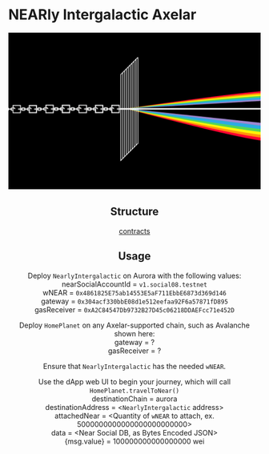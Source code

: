 # NEARly Intergalactic Axelar

<div align="center">
  <img src ="https://github.com/AdnanSlef/Nearly-Intergalactic-Axelar/blob/ea85a4c04e8bcf5e83df32651a0177c60840b53f/T_Logo.png"
</div>

## Structure

[contracts]()

## Usage

Deploy `NearlyIntergalactic` on Aurora with the following values:  
nearSocialAccountId = `v1.social08.testnet`  
wNEAR = `0x4861825E75ab14553E5aF711EbbE6873d369d146`  
gateway = `0x304acf330bbE08d1e512eefaa92F6a57871fD895`  
gasReceiver = `0xA2C84547Db9732B27D45c06218DDAEFcc71e452D`  

Deploy `HomePlanet` on any Axelar-supported chain, such as Avalanche shown here:  
gateway = ?  
gasReceiver = ?  

Ensure that `NearlyIntergalactic` has the needed `wNEAR`.

Use the dApp web UI to begin your journey, which will call `HomePlanet.travelToNear()`  
destinationChain = aurora  
destinationAddress = <`NearlyIntergalactic` address>  
attachedNear = <Quantity of `wNEAR` to attach, ex. 5000000000000000000000000>  
data = <Near Social DB, as Bytes Encoded JSON>  
{msg.value} = 100000000000000000 wei  